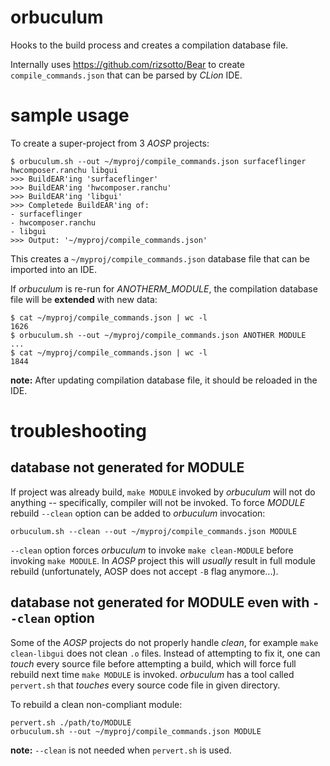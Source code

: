 # orbuculum
Hooks to the build process and creates a compilation database file.

Internally uses https://github.com/rizsotto/Bear to create `compile_commands.json` that can be parsed by *CLion* IDE.

# sample usage
To create a super-project from 3 *AOSP* projects:
```
$ orbuculum.sh --out ~/myproj/compile_commands.json surfaceflinger hwcomposer.ranchu libgui
>>> BuildEAR'ing 'surfaceflinger'
>>> BuildEAR'ing 'hwcomposer.ranchu'
>>> BuildEAR'ing 'libgui'
>>> Completede BuildEAR'ing of:
- surfaceflinger
- hwcomposer.ranchu
- libgui
>>> Output: '~/myproj/compile_commands.json'
```
This creates a `~/myproj/compile_commands.json` database file that can be imported into an IDE.

If *orbuculum* is re-run for *ANOTHERM_MODULE*, the compilation database file will be **extended** with new data:
```
$ cat ~/myproj/compile_commands.json | wc -l
1626
$ orbuculum.sh --out ~/myproj/compile_commands.json ANOTHER MODULE
...
$ cat ~/myproj/compile_commands.json | wc -l
1844
```
**note:** After updating compilation database file, it should be reloaded in the IDE.

# troubleshooting
## database not generated for MODULE
If project was already build, `make MODULE` invoked by *orbuculum* will not do anything -- specifically, compiler will not be invoked.
To force *MODULE* rebuild `--clean` option can be added to *orbuculum* invocation:
```
orbuculum.sh --clean --out ~/myproj/compile_commands.json MODULE
```
`--clean` option forces  *orbuculum* to invoke `make clean-MODULE` before invoking `make MODULE`. In *AOSP*  project this will _usually_ result in full module rebuild (unfortunately, AOSP does not accept `-B` flag anymore...).

## database not generated for MODULE even with `--clean` option
Some of the *AOSP* projects do not properly handle *clean*, for example `make clean-libgui` does not clean `.o` files. Instead of attempting to fix it, one can *touch* every source file before attempting a build, which will force full rebuild next time `make MODULE` is invoked. *orbuculum* has a tool called `pervert.sh` that *touches* every source code file in given directory.

To rebuild a clean non-compliant module:
```
pervert.sh ./path/to/MODULE
orbuculum.sh --out ~/myproj/compile_commands.json MODULE
```
**note:** `--clean` is not needed when `pervert.sh` is used.


